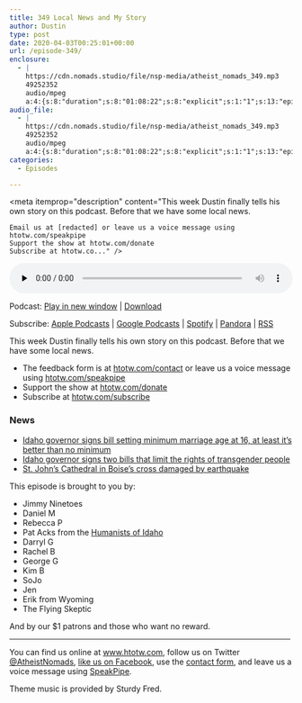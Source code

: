 ```yaml
---
title: 349 Local News and My Story
author: Dustin
type: post
date: 2020-04-03T00:25:01+00:00
url: /episode-349/
enclosure:
  - |
    https://cdn.nomads.studio/file/nsp-media/atheist_nomads_349.mp3
    49252352
    audio/mpeg
    a:4:{s:8:"duration";s:8:"01:08:22";s:8:"explicit";s:1:"1";s:13:"episode_title";s:23:"Local News and My Story";s:10:"episode_no";s:3:"349";}
audio_file:
  - |
    https://cdn.nomads.studio/file/nsp-media/atheist_nomads_349.mp3
    49252352
    audio/mpeg
    a:4:{s:8:"duration";s:8:"01:08:22";s:8:"explicit";s:1:"1";s:13:"episode_title";s:23:"Local News and My Story";s:10:"episode_no";s:3:"349";}
categories:
  - Episodes

---
```

<div itemscope itemtype="http://schema.org/AudioObject">
  <meta itemprop="name" content="349 Local News and My Story" />
  
  <meta itemprop="uploadDate" content="2020-04-02T18:25:01-06:00" />
  
  <meta itemprop="encodingFormat" content="audio/mpeg" />
  
  <meta itemprop="duration" content="PT1H08M22S" />
  
  <meta itemprop="description" content="This week Dustin finally tells his own story on this podcast. Before that we have some local news.



 	Email us at [redacted] or leave us a voice message using htotw.com/speakpipe
 	Support the show at htotw.com/donate
 	Subscribe at htotw.co..." />
  
  <meta itemprop="contentUrl" content="https://dts.podtrac.com/redirect.mp3/cdn.nomads.studio/file/nsp-media/atheist_nomads_349.mp3" />
  
  <meta itemprop="contentSize" content="47.0" />
  </p> 
  
  <div class="powerpress_player" id="powerpress_player_8612">
    <audio class="wp-audio-shortcode" id="audio-4291-356" preload="none" style="width: 100%;" controls="controls"><source type="audio/mpeg" src="https://dts.podtrac.com/redirect.mp3/cdn.nomads.studio/file/nsp-media/atheist_nomads_349.mp3?_=356" /><a href="https://dts.podtrac.com/redirect.mp3/cdn.nomads.studio/file/nsp-media/atheist_nomads_349.mp3">https://dts.podtrac.com/redirect.mp3/cdn.nomads.studio/file/nsp-media/atheist_nomads_349.mp3</a></audio>
  </div>
</div>

<p class="powerpress_links powerpress_links_mp3">
  Podcast: <a href="https://dts.podtrac.com/redirect.mp3/cdn.nomads.studio/file/nsp-media/atheist_nomads_349.mp3" class="powerpress_link_pinw" target="_blank" title="Play in new window" onclick="return powerpress_pinw('https://htotw.com/?powerpress_pinw=4291-podcast');" rel="nofollow">Play in new window</a> | <a href="https://dts.podtrac.com/redirect.mp3/cdn.nomads.studio/file/nsp-media/atheist_nomads_349.mp3" class="powerpress_link_d" title="Download" rel="nofollow" download="atheist_nomads_349.mp3">Download</a>
</p>

<p class="powerpress_links powerpress_subscribe_links">
  Subscribe: <a href="https://podcasts.apple.com/us/podcast/humanists-take-on-the-world/id530050098?mt=2&ls=1" class="powerpress_link_subscribe powerpress_link_subscribe_itunes" target="_blank" title="Subscribe on Apple Podcasts" rel="nofollow">Apple Podcasts</a> | <a href="https://www.google.com/podcasts?feed=aHR0cDovL2F0aGVpc3Rub21hZHMubGlic3luLmNvbS9yc3M%3D" class="powerpress_link_subscribe powerpress_link_subscribe_googleplay" target="_blank" title="Subscribe on Google Podcasts" rel="nofollow">Google Podcasts</a> | <a href="https://open.spotify.com/show/3LzK2xZGike6Tc1GEMtMbr?si=LieN9SNuTpq96smuaUsH8A" class="powerpress_link_subscribe powerpress_link_subscribe_spotify" target="_blank" title="Subscribe on Spotify" rel="nofollow">Spotify</a> | <a href="https://www.pandora.com/podcast/atheist-nomads/PC:10122?corr=62071012&part=ug" class="powerpress_link_subscribe powerpress_link_subscribe_pandora" target="_blank" title="Subscribe on Pandora" rel="nofollow">Pandora</a> | <a href="https://htotw.com/feed/podcast/" class="powerpress_link_subscribe powerpress_link_subscribe_rss" target="_blank" title="Subscribe via RSS" rel="nofollow">RSS</a>
</p>

This week Dustin finally tells his own story on this podcast. Before that we have some local news.

<!--more-->

  * The feedback form is at [htotw.com/contact](https://htotw.com/contact) or leave us a voice message using <a href="https://htotw.com/speakpipe" target="_blank" rel="noopener noreferrer">htotw.com/speakpipe</a>
  * Support the show at <a href="https://htotw.com/donate" target="_blank" rel="noopener noreferrer">htotw.com/donate</a>
  * Subscribe at <a href="https://htotw.com/subscribe" target="_blank" rel="noopener noreferrer">htotw.com/subscribe</a>

### News

  * [Idaho governor signs bill setting minimum marriage age at 16, at least it’s better than no minimum][1]
  * [Idaho governor signs two bills that limit the rights of transgender people][2]
  * [St. John’s Cathedral in Boise’s cross damaged by earthquake][3]

This episode is brought to you by:

  * Jimmy Ninetoes
  * Daniel M
  * Rebecca P
  * Pat Acks from the <a href="https://www.humanistsofidaho.org" target="_blank" rel="noopener noreferrer">Humanists of Idaho</a>
  * Darryl G
  * Rachel B
  * George G
  * Kim B
  * SoJo
  * Jen
  * Erik from Wyoming
  * The Flying Skeptic

And by our $1 patrons and those who want no reward.

<hr width="500" />

You can find us online at <a href="https://www.htotw.com/" target="_blank" rel="noopener noreferrer">www.htotw.com</a>, follow us on Twitter <a href="https://twitter.com/AtheistNomads" target="_blank" rel="noopener noreferrer">@AtheistNomads</a>, <a href="https://htotw.com/facebook" target="_blank" rel="noopener noreferrer">like us on Facebook</a>, use the [contact form](https://htotw.com/contact), and leave us a voice message using <a href="https://htotw.com/speakpipe" target="_blank" rel="noopener noreferrer">SpeakPipe</a>.

Theme music is provided by Sturdy Fred.

 [1]: https://www.ktvb.com/mobile/article/news/local/capitol-watch/idaho-governor-brad-little-signs-bill-setting-minimum-marriage-age-at-16/277-15d4959b-14bf-40c9-b983-b5d47a8ff6a8
 [2]: https://www.cnn.com/2020/03/31/us/idaho-transgender-bills/index.html
 [3]: https://idahonews.com/news/local/quake-damaged-cross-removed-from-atop-st-johns-in-boise